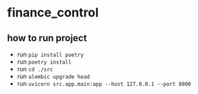 # finance_control

## how to run project

- run `pip install poetry`
- run `poetry install`
- run `cd ./src`
- run `alembic upgrade head`
- run `uvicorn src.app.main:app --host 127.0.0.1 --port 8000`